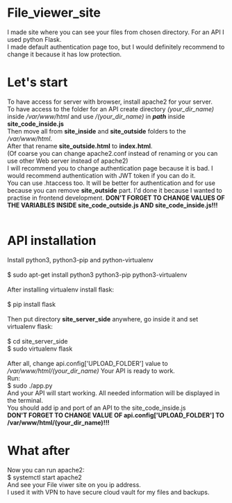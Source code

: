 # File_viewer_site
I made site where you can see your files from chosen directory. For an API I used python Flask.<br>
I made default authentication page too, but I would definitely recommend to change it because it has low protection.<br>

# Let's start
To have access for server with browser, install apache2 for your server.<br>
To have access to the folder for an API create directory *(your_dir_name)* inside */var/www/html* and use */(your_dir_name)* in ***path*** inside **site_code_inside.js**<br>
Then move all from **site_inside** and **site_outside** folders to the */var/www/html*.<br>
After that rename **site_outside.html** to **index.html**.<br>
(Of coarse you can change apache2.conf instead of renaming or you can use other Web server instead of apache2)<br>
I will recommend you to change authentication page because it is bad. I would recommend authentication with JWT token if you can do it.<br>
You can use .htaccess too. It will be better for authentication and for use because you can remove **site_outside** part. I'd done it because I wanted to practise in frontend development.
****DON'T FORGET TO CHANGE VALUES OF THE VARIABLES INSIDE site_code_outside.js AND site_code_inside.js!!!****<br>
<br>

# API installation
Install python3, python3-pip and python-virtualenv<br>
<br>
$  sudo apt-get install python3 python3-pip python3-virtualenv<br>
<br>
After installing virtualenv install flask:<br>
<br>
$  pip install flask<br>
<br>
Then put directory **site_server_side** anywhere, go inside it and set virtualenv flask:<br>
<br>
$  cd site_server_side<br>
$  sudo virtualenv flask<br>
<br>
After all, change api.config\['UPLOAD_FOLDER'\] value to */var/www/html/(your_dir_name)* 
Your API is ready to work.<br>
Run:<br>
$  sudo ./app.py<br>
And your API will start working. All needed information will be displayed in the terminal.<br>
You should add ip and port of an API to the site_code_inside.js<br>
****DON'T FORGET TO CHANGE VALUE OF api.config\['UPLOAD_FOLDER'\] TO /var/www/html/(your_dir_name)!!!****<br>

# What after
Now you can run apache2:<br>
$  systemctl start apache2<br>
And see your File viwer site on you ip address.<br>
I used it with VPN to have secure cloud vault for my files and backups.<br>



